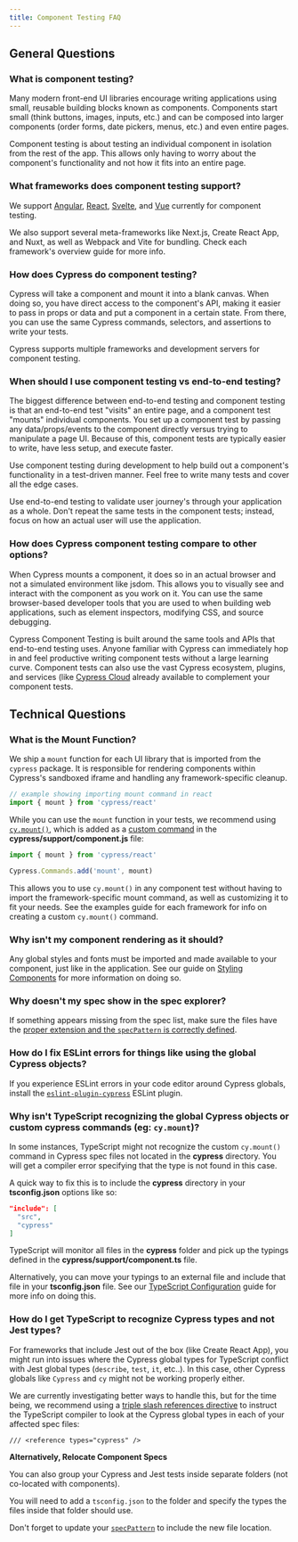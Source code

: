 ```yaml
---
title: Component Testing FAQ
---
```


## General Questions

### What is component testing?

Many modern front-end UI libraries encourage writing applications using small,
reusable building blocks known as components. Components start small (think
buttons, images, inputs, etc.) and can be composed into larger components (order
forms, date pickers, menus, etc.) and even entire pages.

Component testing is about testing an individual component in isolation from the
rest of the app. This allows only having to worry about the component's
functionality and not how it fits into an entire page.

### What frameworks does component testing support?

We support [Angular](/guides/component-testing/angular/overview),
[React](/guides/component-testing/react/overview),
[Svelte](/guides/component-testing/svelte/overview), and
[Vue](/guides/component-testing/vue/overview) currently for component testing.

We also support several meta-frameworks like Next.js, Create React App, and
Nuxt, as well as Webpack and Vite for bundling. Check each framework's overview
guide for more info.

### How does Cypress do component testing?

Cypress will take a component and mount it into a blank canvas. When doing so,
you have direct access to the component's API, making it easier to pass in props
or data and put a component in a certain state. From there, you can use the same
Cypress commands, selectors, and assertions to write your tests.

Cypress supports multiple frameworks and development servers for component
testing.

### When should I use component testing vs end-to-end testing?

The biggest difference between end-to-end testing and component testing is that
an end-to-end test "visits" an entire page, and a component test "mounts"
individual components. You set up a component test by passing any
data/props/events to the component directly versus trying to manipulate a page
UI. Because of this, component tests are typically easier to write, have less
setup, and execute faster.

Use component testing during development to help build out a component's
functionality in a test-driven manner. Feel free to write many tests and cover
all the edge cases.

Use end-to-end testing to validate user journey's through your application as a
whole. Don't repeat the same tests in the component tests; instead, focus on how
an actual user will use the application.

### How does Cypress component testing compare to other options?

When Cypress mounts a component, it does so in an actual browser and not a
simulated environment like jsdom. This allows you to visually see and interact
with the component as you work on it. You can use the same browser-based
developer tools that you are used to when building web applications, such as
element inspectors, modifying CSS, and source debugging.

Cypress Component Testing is built around the same tools and APIs that
end-to-end testing uses. Anyone familiar with Cypress can immediately hop in and
feel productive writing component tests without a large learning curve.
Component tests can also use the vast Cypress ecosystem, plugins, and services
(like [Cypress Cloud](https://www.cypress.io/cloud) already available to
complement your component tests.

## Technical Questions

### What is the Mount Function?

We ship a `mount` function for each UI library that is imported from the
`cypress` package. It is responsible for rendering components within Cypress's
sandboxed iframe and handling any framework-specific cleanup.

```js
// example showing importing mount command in react
import { mount } from 'cypress/react'
```

While you can use the `mount` function in your tests, we recommend using
[`cy.mount()`](/api/commands/mount), which is added as a
[custom command](/api/cypress-api/custom-commands) in the
**cypress/support/component.js** file:

<code-group>
<code-block label="cypress/support/component.js" active>

```ts
import { mount } from 'cypress/react'

Cypress.Commands.add('mount', mount)
```

</code-block>
</code-group>

This allows you to use `cy.mount()` in any component test without having to
import the framework-specific mount command, as well as customizing it to fit
your needs. See the examples guide for each framework for info on creating a
custom `cy.mount()` command.

### Why isn't my component rendering as it should?

Any global styles and fonts must be imported and made available to your
component, just like in the application. See our guide on
[Styling Components](/guides/component-testing/styling-components) for more
information on doing so.

### Why doesn't my spec show in the spec explorer?

If something appears missing from the spec list, make sure the files have the
[proper extension and the `specPattern` is correctly defined](/guides/component-testing/component-framework-configuration#Spec-Pattern-for-Component-Tests).

### How do I fix ESLint errors for things like using the global Cypress objects?

If you experience ESLint errors in your code editor around Cypress globals,
install the
[`eslint-plugin-cypress`](https://www.npmjs.com/package/eslint-plugin-cypress)
ESLint plugin.

### Why isn't TypeScript recognizing the global Cypress objects or custom cypress commands (eg: `cy.mount`)?

In some instances, TypeScript might not recognize the custom `cy.mount()`
command in Cypress spec files not located in the **cypress** directory. You will
get a compiler error specifying that the type is not found in this case.

A quick way to fix this is to include the **cypress** directory in your
**tsconfig.json** options like so:

```json
"include": [
  "src",
  "cypress"
]
```

TypeScript will monitor all files in the **cypress** folder and pick up the
typings defined in the **cypress/support/component.ts** file.

Alternatively, you can move your typings to an external file and include that
file in your **tsconfig.json** file. See our
[TypeScript Configuration](/guides/tooling/typescript-support#Using-an-External-Typings-File)
guide for more info on doing this.

### How do I get TypeScript to recognize Cypress types and not Jest types?

For frameworks that include Jest out of the box (like Create React App), you
might run into issues where the Cypress global types for TypeScript conflict
with Jest global types (`describe`, `test`, `it`, etc..). In this case, other
Cypress globals like `Cypress` and `cy` might not be working properly either.

We are currently investigating better ways to handle this, but for the time
being, we recommend using a
[triple slash references directive](https://www.typescriptlang.org/docs/handbook/triple-slash-directives.html#-reference-types-)
to instruct the TypeScript compiler to look at the Cypress global types in each
of your affected spec files:

```
/// <reference types="cypress" />
```

<!--
Some frameworks or libraries are strongly opinionated about TypeScript
configuration. For example, Create React App assumes the root level
`tsconfig.json` is the source of truth for compiling your application. CRA comes
with Jest integrated but does not support additional tsconfig files.

<Alert type="info">

**⚠️ There is currently an open CRA issue about this:**

- [Multiple TS compiler settings in CRA](https://github.com/facebook/create-react-app/issues/6023)
- [How this affects users of Cypress, Storybook, etc](https://github.com/facebook/create-react-app/issues/6023#issuecomment-1121363489)

</Alert>
-->

**Alternatively, Relocate Component Specs**

You can also group your Cypress and Jest tests inside separate folders (not
co-located with components).

You will need to add a `tsconfig.json` to the folder and specify the types the
files inside that folder should use.

Don't forget to update your
[`specPattern`](https://docs.cypress.io/guides/references/configuration#component)
to include the new file location.
